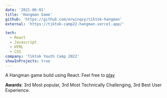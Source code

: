 ```yaml
---
date: '2021-06-01'
title: 'Hangman Game'
github: 'https://github.com/erwinqxy/tiktok-hangman'
external: 'https://tiktok-camp22-hangman.vercel.app/'

tech:
  - React 
  - Javascript 
  - HTML 
  - CSS 
company: 'Tiktok Youth Camp 2022'
showInProjects: true
---
```

A Hangman game build using React. Feel free to [play](https://tiktok-camp22-hangman.vercel.app/)

**Awards**: 3rd Most popular, 3rd Most Technically Challenging, 3rd Best User Experience.